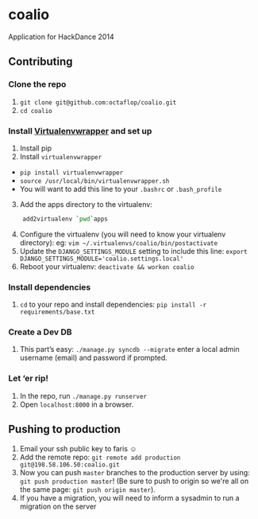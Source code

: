 # coalio

Application for HackDance 2014

## Contributing

### Clone the repo

1. `git clone git@github.com:octaflop/coalio.git`
2. `cd coalio`

### Install [Virtualenvwrapper](http://virtualenvwrapper.readthedocs.org/en/latest/) and set up

1. Install pip
2. Install `virtualenvwrapper`
  * `pip install virtualenvwrapper`
  * `source /usr/local/bin/virtualenvwrapper.sh`
  * You will want to add this line to your `.bashrc` or `.bash_profile`
3. Add the apps directory to the virtualenv: 
```bash
    add2virtualenv `pwd`apps 
```
4. Configure the virtualenv (you will need to know your virtualenv directory):
eg: `vim ~/.virtualenvs/coalio/bin/postactivate`
5. Update the `DJANGO_SETTINGS_MODULE` setting to include this line:
`export DJANGO_SETTINGS_MODULE='coalio.settings.local'`
6. Reboot your virtualenv: `deactivate && workon coalio`

### Install dependencies

1. `cd` to your repo and install dependencies: `pip install -r requirements/base.txt`

### Create a Dev DB

1. This part’s easy: `./manage.py syncdb --migrate` enter a local admin username (email) and password if prompted.

### Let ‘er rip!

1. In the repo, run `./manage.py runserver`
2. Open `localhost:8000` in a browser.

## Pushing to production

1. Email your ssh public key to faris ☺
2. Add the remote repo: `git remote add production git@198.58.106.50:coalio.git`
3. Now you can push `master` branches to the production server by using: `git push production master`! (Be sure to push to origin so we're all on the same page: `git push origin master`).
4. If you have a migration, you will need to inform a sysadmin to run a migration on the server


